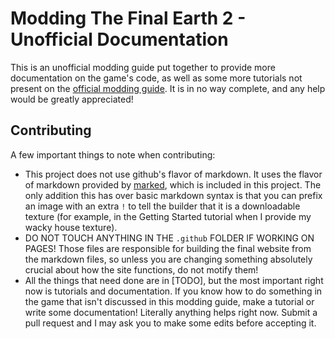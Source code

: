 # Modding The Final Earth 2 - Unofficial Documentation

This is an unofficial modding guide put together to provide more documentation on the game's code, as well as some more tutorials not present on the [official modding guide](https://florianvanstrien.nl/TheFinalEarth2/modding.php). It is in no way complete, and any help would be greatly appreciated!

## Contributing

A few important things to note when contributing:

- This project does not use github's flavor of markdown. It uses the flavor of markdown provided by [marked](https://www.npmjs.com/package/marked), which is included in this project. The only addition this has over basic markdown syntax is that you can prefix an image with an extra `!` to tell the builder that it is a downloadable texture (for example, in the Getting Started tutorial when I provide my wacky house texture).
- DO NOT TOUCH ANYTHING IN THE `.github` FOLDER IF WORKING ON PAGES! Those files are responsible for building the final website from the markdown files, so unless you are changing something absolutely crucial about how the site functions, do not motify them!
- All the things that need done are in [TODO], but the most important right now is tutorials and documentation. If you know how to do something in the game that isn't discussed in this modding guide, make a tutorial or write some documentation! Literally anything helps right now. Submit a pull request and I may ask you to make some edits before accepting it.